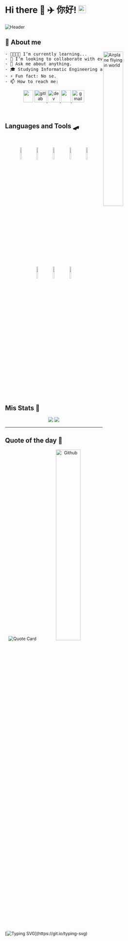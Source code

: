 # Hi there 👋  ✈️  你好! <img src="https://media.giphy.com/media/hvRJCLFzcasrR4ia7z/giphy.gif?raw=true" width="25px">

![Header](../assets/assets/gif/header.gif?raw=true) 

## 🛫 **About me**

<!-- <img width="36%" align="right" alt="Github" src="https://media.giphy.com/media/l3E6IlIx5f9nVjd84/giphy.gif?raw=true&border=none"> -->
<a href="https://storyset.com/people"><img width="36%" align="right" alt="Airplane fliying in world" src="../assets/assets/gif/flying-around-the-world-animate.svg"></a>


<pre>
- 🌱👨🏽‍💻 I’m currently learning...
- 👯 I’m looking to collaborate with everyone.
- 🤔 Ask me about anything.
- 🎓 𝚂𝚝𝚞𝚍𝚢𝚒𝚗𝚐 Informatic Engineering at the UCAB.
- ⚡️ Fun fact: No se.
- 📫 How to reach me:
</pre>


<p align="center">
 <a href = 'https://www.github.com/GerLC'> 
  <img width = '32px' height='40' src="https://raw.githubusercontent.com/rahulbanerjee26/githubAboutMeGenerator/main/icons/github.svg"/></a> 
 <a href="https://gitlab.com/GerLC">
  <img src="https://img.icons8.com/color/48/000000/gitlab.png" alt='gitlab' height='40'>
 </a>
 <a href="https://dev.to/GerLC">
  <img src='https://cdn.jsdelivr.net/npm/simple-icons@3.0.1/icons/dev-dot-to.svg?raw=true' alt='dev' height='40'/>
 </a>
 <a href = 'https://www.linkedin.com/in/germán-li-b226661a0'>
  <img width = '32px' height='40' src="https://raw.githubusercontent.com/rahulbanerjee26/githubAboutMeGenerator/main/icons/linked-in-alt.svg"/>
 </a> 
 <a href="mailto:gerstructura@gmail.com">
  <img src="https://img.icons8.com/clouds/48/000000/gmail-new.png?raw=true" alt='gmail' height='40'/>
 </a>
</p>


<br>

## **Languages and Tools** 🛹 

<br>
<p align="center">
  <code><img width="10%" src="https://www.vectorlogo.zone/logos/w3_html5/w3_html5-ar21.svg"></code>
  <code><img width="10%" src="https://www.vectorlogo.zone/logos/netlifyapp_watercss/netlifyapp_watercss-ar21.svg"></code>
  <code><img width="10%" src="https://www.vectorlogo.zone/logos/javascript/javascript-ar21.svg"></code>
  <code><img width="10%" src="https://www.vectorlogo.zone/logos/angular/angular-ar21.svg"></code>  
  <code><img width="10%" src="https://www.vectorlogo.zone/logos/java/java-ar21.svg"></code>
  <code><img width="10%" src="https://www.vectorlogo.zone/logos/springio/springio-ar21.svg"></code>
  <code><img width="10%" src="https://www.vectorlogo.zone/logos/python/python-ar21.svg"></code>
  <code><img width="10%" src="https://www.vectorlogo.zone/logos/djangoproject/djangoproject-ar21.svg"></code>
</p>
<br>

## **Mis Stats** 📝 
<p align="center">
 <img src="https://github-readme-stats.vercel.app/api?username=GerLC&show_icons=true&theme=synthwave&border_radius=10%&count_private=true&locale=es&raw=true"/>
 <img src="https://github-readme-stats.vercel.app/api/top-langs/?username=GerLC&layout=compact&theme=synthwave&&locale=es&border_radius=10%&count_private=true&raw=true"/>
</p>

<hr>

## **Quote of the day** 🛬

<p align="center">
 <img src="https://quotes-github-readme.vercel.app/api?type=horizontal" alt="Quote Card"/>
<!--  <img src="https://github-readme-quotes.herokuapp.com/quote?theme=dark&layout=socrates" alt="Quote Card"/> -->
 <img width="40%" alt="Github" src="https://github.githubassets.com/images/modules/profile/profile-first-issue-dark.svg?raw=true">
</p>

[![Typing SVG](https://readme-typing-svg.herokuapp.com?color=8718D6&center=true&vCenter=true&width=1000&height=10&lines=......................................................................................................)](https://git.io/typing-svg)
